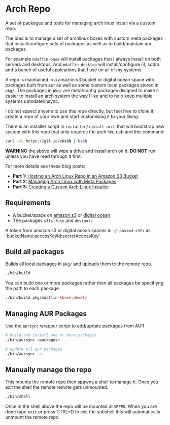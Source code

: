 # Arch Repo

A set of packages and tools for managing arch linux install via a custom repo.

The idea is to manage a set of archlinux boxes with custom meta packages that
install/configure sets of packages as well as to build/maintain aur packages.

For example `mdaffin-base` will install packages that I always install on both
servers and desktops. And `mdaffin-desktop` will install/configure i3, sddm and
a bunch of useful applcations that I use on all of my systems.

A repo is maintained in a amazon s3 bucket or digital ocean space with packages
built from aur as well as some custom local packages stored in `pkg/`. The
packages in `pkg/` are meta/config packages disigned to make it easier to
install an arch system the way I like and to help keep multiple systems
uptodate/insync.

I do not expect anyone to use this repo directly, but feel free to clone it,
create a repo of your own and start customising it to your liking.

There is an installer script in `installer/install-arch` that will bootstrap
new system with this repo that only requires the arch live usb and this
command:

```bash
curl -sL https://git.io/vNxbN | bash
```

**WARNING** the above will wipe a drive and install arch on it. **DO NOT** run
unless you have read through it first.

For more details see these blog posts:

- **Part 1:** [Hosting an Arch Linux Repo in an Amazon S3 Bucket]
- **Part 2:** [Managing Arch Linux with Meta Packages]
- **Part 3:** [Creating a Custom Arch Linux Installer]

[Hosting an Arch Linux Repo in an Amazon S3 Bucket]: https://disconnected.systems/blog/archlinux-repo-in-aws-bucket
[Managing Arch Linux with Meta Packages]: https://disconnected.systems/blog/archlinux-meta-packages
[Creating a Custom Arch Linux Installer]: https://disconnected.systems/blog/archlinux-installer

## Requirements

* A bucket/space on [amazon s3] or [digital ocean]
* The packages `s3fs-fuse` and `devtools`

A token from amazon s3 or digital ocean spaces in `~/.passwd-s3fs` as
'bucketName:accessKeyId:secretAccessKey'

[amazon s3]: https://aws.amazon.com/s3/
[digital ocean]: https://m.do.co/c/8fba3fc95fef

## Build all packages

Builds all local packages in `pkg/` and uploads them to the remote repo.

```bash
./bin/build
```

You can build one or more packages rather then all packages be specifiyng the path to each package.

```bash
./bin/build pkg/mdaffin-{base,devel}
```

## Managing AUR Packages

Use the `aursync` wrapper script to add/update packages from AUR.

```bash
# build and install one or more packages
./bin/aursync <packages>

# update all aur packages
./bin/aursync -u 
```

## Manually manage the repo

This mounts the remote repo then spawns a shell to manage it. Once you exit the
shell the remote remote gets unmounted.

```bash
./bin/shell
```

Once in the shell above the repo will be mounted at `$REPO`. When you are done type `exit` or press CTRL+D to exit the subshell this will automatically unmount the remote repo.
